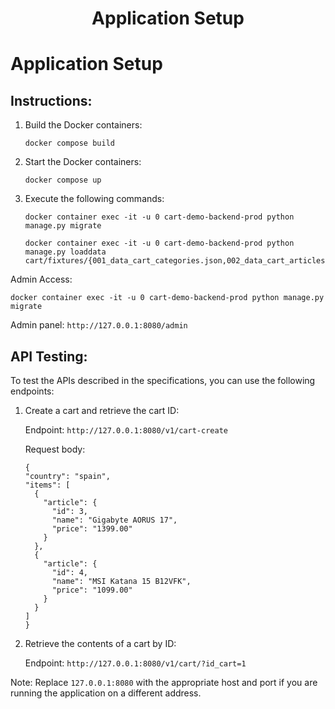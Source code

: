<h1 align="center">Application Setup</h1>

<h1>Application Setup</h1>
<h2>Instructions:</h2>
<ol>
  <li>Build the Docker containers:</li>
  <pre><code>docker compose build</code></pre>
  <li>Start the Docker containers:</li>
  <pre><code>docker compose up</code></pre>
  <li>Execute the following commands:</li>
  <pre><code>docker container exec -it -u 0 cart-demo-backend-prod python manage.py migrate</code></pre>
  <pre><code>docker container exec -it -u 0 cart-demo-backend-prod python manage.py loaddata cart/fixtures/{001_data_cart_categories.json,002_data_cart_articles.json}</code></pre>
</ol
<h2>Admin Access:</h2>
<pre><code>docker container exec -it -u 0 cart-demo-backend-prod python manage.py migrate</code></pre>
<p>Admin panel: <code>http://127.0.0.1:8080/admin</code></p>
</ul>
<h2>API Testing:</h2>
<p>To test the APIs described in the specifications, you can use the following endpoints:</p>
<ol>
  <li>Create a cart and retrieve the cart ID:</li>
  <p>Endpoint: <code>http://127.0.0.1:8080/v1/cart-create</code></p>
  <p>Request body:</p>
  <pre><code>{
"country": "spain",
"items": [
  {
    "article": {
      "id": 3,
      "name": "Gigabyte AORUS 17",
      "price": "1399.00"
    }
  },
  {
    "article": {
      "id": 4,
      "name": "MSI Katana 15 B12VFK",
      "price": "1099.00"
    }
  }
]
}</code></pre>
<li>Retrieve the contents of a cart by ID:</li>
<p>Endpoint: <code>http://127.0.0.1:8080/v1/cart/?id_cart=1</code></p>
</ol>
<p>Note: Replace <code>127.0.0.1:8080</code> with the appropriate host and port if you are running the application on a different address.</p>
